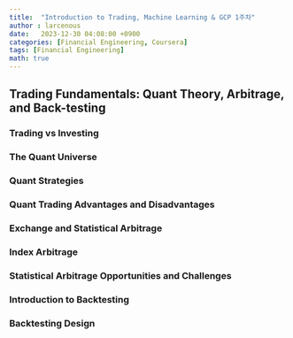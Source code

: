```yaml
---
title:  "Introduction to Trading, Machine Learning & GCP 1주차"
author : larcenous
date:   2023-12-30 04:08:00 +0900
categories: [Financial Engineering, Coursera]
tags: [Financial Engineering]
math: true
---
```


## Trading Fundamentals: Quant Theory, Arbitrage, and Back-testing

### Trading vs Investing



### The Quant Universe



### Quant Strategies



### Quant Trading Advantages and Disadvantages



### Exchange and Statistical Arbitrage



### Index Arbitrage



### Statistical Arbitrage Opportunities and Challenges



### Introduction to Backtesting



### Backtesting Design